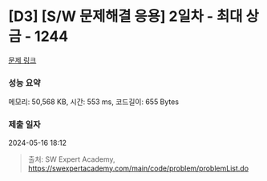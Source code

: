 # [D3] [S/W 문제해결 응용] 2일차 - 최대 상금 - 1244 

[문제 링크](https://swexpertacademy.com/main/code/problem/problemDetail.do?contestProbId=AV15Khn6AN0CFAYD) 

### 성능 요약

메모리: 50,568 KB, 시간: 553 ms, 코드길이: 655 Bytes

### 제출 일자

2024-05-16 18:12



> 출처: SW Expert Academy, https://swexpertacademy.com/main/code/problem/problemList.do